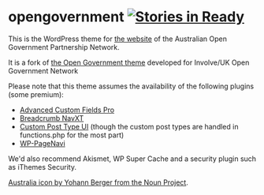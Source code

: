 # opengovernment [![Stories in Ready](https://badge.waffle.io/AOGPN/opengovernment.org.au.svg?label=ready&title=Ready)](http://waffle.io/AOGPN/opengovernment.org.au)
This is the WordPress theme for [the website](https://opengovernment.org.au/) of
the Australian Open Government Partnership Network.

It is a fork of
[the Open Government theme](https://github.com/helpful/opengovernment)
developed for Involve/UK Open Government Network

Please note that this theme assumes the availability of the following plugins (some premium):

- [Advanced Custom Fields Pro](http://www.advancedcustomfields.com/pro/)
- [Breadcrumb NavXT](https://wordpress.org/plugins/breadcrumb-navxt/)
- [Custom Post Type UI](https://wordpress.org/plugins/custom-post-type-ui/) (though the custom post types are handled in functions.php for the most part)
- [WP-PageNavi](https://wordpress.org/plugins/wp-pagenavi/)

We'd also recommend Akismet, WP Super Cache and a security plugin such as iThemes Security.

[Australia icon by Yohann Berger from the Noun Project](https://thenounproject.com/search/?q=Australia&i=203096).
